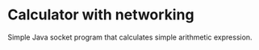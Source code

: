 # Calculator with networking 
Simple Java socket program that calculates simple arithmetic expression.
